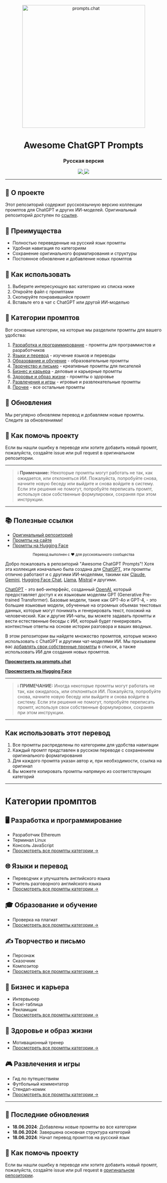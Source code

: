 <p align="center">
<img width="395" alt="prompts.chat" src="https://github.com/user-attachments/assets/e0d0e32d-d2ce-4459-9f37-e951d9f4f5de" />
</p>

<h1 align="center">Awesome ChatGPT Prompts</h1>
<h3 align="center">Русская версия</h3>

<div align="center">
  <a href="https://github.com/f/awesome-chatgpt-prompts">
    <img src="https://img.shields.io/badge/Оригинал-на%20GitHub-black?style=for-the-badge&logo=github">
  </a>
  <a href="#категории-промптов">
    <img src="https://img.shields.io/badge/Категории-промптов-blue?style=for-the-badge">
  </a>
</div>

---

## 📝 О проекте

Этот репозиторий содержит русскоязычную версию коллекции промптов для ChatGPT и других ИИ-моделей. Оригинальный репозиторий доступен по [ссылке](https://github.com/f/awesome-chatgpt-prompts).

## 🌟 Преимущества

- Полностью переведенные на русский язык промпты
- Удобная навигация по категориям
- Сохранение оригинального форматирования и структуры
- Постоянное обновление и добавление новых промптов

## 🚀 Как использовать

1. Выберите интересующую вас категорию из списка ниже
2. Откройте файл с промптами
3. Скопируйте понравившийся промпт
4. Вставьте его в чат с ChatGPT или другой ИИ-моделью

## 📂 Категории промптов

Вот основные категории, на которые мы разделили промпты для вашего удобства:

1. [Разработка и программирование](categories/Разработка-и-программирование/README.md) - промпты для программистов и разработчиков
2. [Языки и перевод](categories/Языки-и-перевод/README.md) - изучение языков и переводы
3. [Образование и обучение](categories/Образование-и-обучение/README.md) - образовательные промпты
4. [Творчество и письмо](categories/Творчество-и-письмо/README.md) - креативные промпты для писателей
5. [Бизнес и карьера](categories/Бизнес-и-карьера/README.md) - деловые и карьерные промпты
6. [Здоровье и образ жизни](categories/Здоровье-и-образ-жизни/README.md) - промпты о здоровье
7. [Развлечения и игры](categories/Развлечения-и-игры/README.md) - игровые и развлекательные промпты
8. [Прочее](categories/Прочее/README.md) - все остальные промпты

## 🔄 Обновления

Мы регулярно обновляем перевод и добавляем новые промпты. Следите за обновлениями!

## 🤝 Как помочь проекту

Если вы нашли ошибку в переводе или хотите добавить новый промпт, пожалуйста, создайте issue или pull request в оригинальном репозитории.

---

> ℹ️ **Примечание:** Некоторые промпты могут работать не так, как ожидается, или отклоняться ИИ. Пожалуйста, попробуйте снова, начните новую беседу или выйдите и снова войдите в систему. Если эти решения не помогут, попробуйте переписать промпт, используя свои собственные формулировки, сохраняя при этом инструкции.

---

## 📚 Полезные ссылки

- [Оригинальный репозиторий](https://github.com/f/awesome-chatgpt-prompts)
- [Промпты на сайте](https://prompts.chat)
- [Промпты на Hugging Face](https://huggingface.co/datasets/fka/awesome-chatgpt-prompts/)

<div align="center">
  <sub>Перевод выполнен с ❤️ для русскоязычного сообщества</sub>
</div>

Добро пожаловать в репозиторий "Awesome ChatGPT Prompts"! Хотя эта коллекция изначально была создана для [ChatGPT](https://chat.openai.com/chat), эти промпты отлично работают и с другими ИИ-моделями, такими как [Claude](https://claude.ai/new), [Gemini](https://gemini.google.com), [Hugging Face Chat](https://hf.co/chat), [Llama](https://meta.ai), [Mistral](https://chat.mistral.ai) и другими.

[ChatGPT](https://chat.openai.com/chat) - это веб-интерфейс, созданный [OpenAI](https://openai.com), который предоставляет доступ к их языковым моделям GPT (Generative Pre-trained Transformer). Базовые модели, такие как GPT-4o и GPT-4, - это большие языковые модели, обученные на огромных объемах текстовых данных, которые могут понимать и генерировать текст, похожий на человеческий. Как и другие ИИ-чаты, вы можете задавать промпты и вести естественные беседы с ИИ, который будет генерировать контекстные ответы на основе истории разговора и ваших вводных.

В этом репозитории вы найдете множество промптов, которые можно использовать с ChatGPT и другими чат-моделями ИИ. Мы призываем вас [добавлять свои собственные промпты](https://github.com/f/awesome-chatgpt-prompts/edit/main/README.md) в список, а также использовать ИИ для создания новых промптов.

**[Просмотреть на prompts.chat](https://prompts.chat)**

**[Просмотреть на Hugging Face](https://huggingface.co/datasets/fka/awesome-chatgpt-prompts/)**

---

> ℹ️ **ПРИМЕЧАНИЕ:** Иногда некоторые промпты могут работать не так, как ожидалось, или отклоняться ИИ. Пожалуйста, попробуйте снова, начните новую беседу или выйдите и снова войдите в систему. Если эти решения не помогут, попробуйте переписать промпт, используя свои собственные формулировки, сохраняя при этом инструкции.

---

## Как использовать этот перевод

1. Все промпты распределены по категориям для удобства навигации
2. Каждый промпт представлен в русском переводе с сохранением оригинального форматирования
3. Для каждого промпта указан автор и, при необходимости, ссылка на оригинал
4. Вы можете копировать промпты напрямую из соответствующих категорий

---

# Категории промптов

## 🖥️ Разработка и программирование
- Разработчик Ethereum
- Терминал Linux
- Консоль JavaScript
- [Просмотреть все промпты категории →](categories/Разработка-и-программирование/README.md)

## 🌐 Языки и перевод
- Переводчик и улучшатель английского языка
- Учитель разговорного английского языка
- [Просмотреть все промпты категории →](categories/Языки-и-перевод/README.md)

## 🎓 Образование и обучение
- Проверка на плагиат
- [Просмотреть все промпты категории →](categories/Образование-и-обучение/README.md)

## ✍️ Творчество и письмо
- Персонаж
- Сказочник
- Композитор
- [Просмотреть все промпты категории →](categories/Творчество-и-письмо/README.md)

## 💼 Бизнес и карьера
- Интервьюер
- Excel-таблица
- Рекламщик
- [Просмотреть все промпты категории →](categories/Бизнес-и-карьера/README.md)

## 🌿 Здоровье и образ жизни
- Мотивационный тренер
- [Просмотреть все промпты категории →](categories/Здоровье-и-образ-жизни/README.md)

## 🎮 Развлечения и игры
- Гид по путешествиям
- Футбольный комментатор
- Стендап-комик
- [Просмотреть все промпты категории →](categories/Развлечения-и-игры/README.md)

---

## 🔄 Последние обновления

- **18.06.2024**: Добавлены новые промпты во все категории
- **18.06.2024**: Завершена основная структура категорий
- **18.06.2024**: Начат перевод промптов на русский язык

## 🤝 Как помочь проекту

Если вы нашли ошибку в переводе или хотите добавить новый промпт, пожалуйста, создайте issue или pull request в [оригинальном репозитории](https://github.com/f/awesome-chatgpt-prompts).
